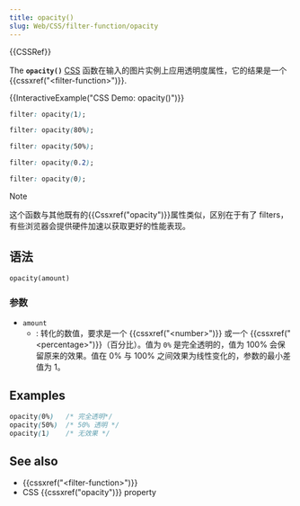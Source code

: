 ```yaml
---
title: opacity()
slug: Web/CSS/filter-function/opacity
---
```


{{CSSRef}}

The **`opacity()`** [CSS](/zh-CN/docs/Web/CSS) 函数在输入的图片实例上应用透明度属性，它的结果是一个 {{cssxref("&lt;filter-function&gt;")}}.

{{InteractiveExample("CSS Demo: opacity()")}}

```css interactive-example-choice
filter: opacity(1);
```

```css interactive-example-choice
filter: opacity(80%);
```

```css interactive-example-choice
filter: opacity(50%);
```

```css interactive-example-choice
filter: opacity(0.2);
```

```css interactive-example-choice
filter: opacity(0);
```

> [!NOTE]
> 这个函数与其他既有的{{Cssxref("opacity")}}属性类似，区别在于有了 filters，有些浏览器会提供硬件加速以获取更好的性能表现。

## 语法

```plain
opacity(amount)
```

### 参数

- `amount`
  - : 转化的数值，要求是一个 {{cssxref("&lt;number&gt;")}} 或一个 {{cssxref("&lt;percentage&gt;")}}（百分比）。值为 `0%` 是完全透明的，值为 100% 会保留原来的效果。值在 0% 与 100% 之间效果为线性变化的，参数的最小差值为 1。

## Examples

```css
opacity(0%)   /* 完全透明*/
opacity(50%)  /* 50% 透明 */
opacity(1)    /* 无效果 */
```

## See also

- {{cssxref("&lt;filter-function&gt;")}}
- CSS {{cssxref("opacity")}} property
